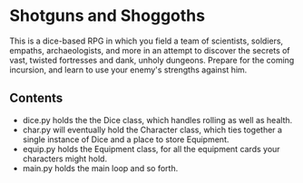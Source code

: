 # Shotguns and Shoggoths
This is a dice-based RPG in which you field a team of scientists, soldiers, empaths, archaeologists, and more in an attempt to discover the secrets of vast, twisted fortresses and dank, unholy dungeons. Prepare for the coming incursion, and learn to use your enemy's strengths against him.

## Contents
* dice.py holds the the Dice class, which handles rolling as well as health.
* char.py will eventually hold the Character class, which ties together a single instance of Dice and a place to store Equipment.
* equip.py holds the Equipment class, for all the equipment cards your characters might hold.
* main.py holds the main loop and so forth.
